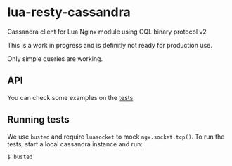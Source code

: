 lua-resty-cassandra
===================

Cassandra client for Lua Nginx module using CQL binary protocol v2

This is a work in progress and is definitly not ready for production use.

Only simple queries are working.

API
---

You can check some examples on the [tests](https://github.com/jbochi/lua-resty-cassandra/blob/master/spec/functional_spec.lua).


Running tests
-------------

We use `busted` and require `luasocket` to mock `ngx.socket.tcp()`. To run the tests, start a local cassandra instance and run:

    $ busted
